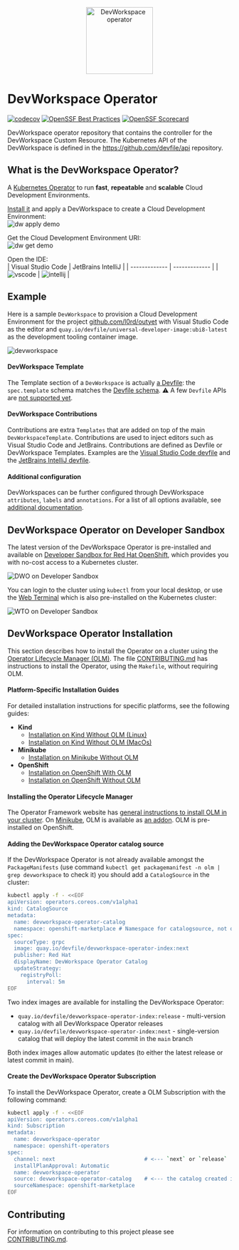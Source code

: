 <p align="center"><img alt="DevWorkspace operator" src="./img/logo.png" width="150px" /></p>

# DevWorkspace Operator

[![codecov](https://codecov.io/gh/devfile/devworkspace-operator/branch/main/graph/badge.svg)](https://codecov.io/gh/devfile/devworkspace-operator)
[![OpenSSF Best Practices](https://www.bestpractices.dev/projects/8258/badge)](https://www.bestpractices.dev/projects/8258)
[![OpenSSF Scorecard](https://api.securityscorecards.dev/projects/github.com/devfile/devworkspace-operator/badge)](https://securityscorecards.dev/viewer/?uri=github.com/devfile/devworkspace-operator)

DevWorkspace operator repository that contains the controller for the DevWorkspace Custom Resource. The Kubernetes API of the DevWorkspace is defined in the https://github.com/devfile/api repository.

## What is the DevWorkspace Operator?

A [Kubernetes Operator](https://kubernetes.io/docs/concepts/extend-kubernetes/operator/) to run **fast**, **repeatable**
and **scalable** Cloud Development Environments.

[Install it](#devworkspace-operator-installation) and apply a DevWorkspace to create a Cloud Development Environment:<br/>
![dw apply demo](img/apply-demo.gif)

Get the Cloud Development Environment URI:<br/>
![dw get demo](img/get-demo.gif)

Open the IDE:<br/>
| Visual Studio Code  | JetBrains IntelliJ |
| ------------- | ------------- |
| ![vscode](img/vscode.png) | ![intellij](img/intellij.png) |

## Example

Here is a sample `DevWorkspace` to provision a Cloud Development Environment for the project
[github.com/l0rd/outyet](https://github.com/l0rd/outyet) with Visual Studio Code as the editor and
`quay.io/devfile/universal-developer-image:ubi8-latest` as the development tooling container image.<br/>

![devworkspace](img/devworkspace.png)

#### DevWorkspace Template

The Template section of a `DevWorkspace` is actually [a Devfile](https://devfile.io/docs/2.3.0/what-is-a-devfile): the
`spec.template` schema matches the [Devfile schema](https://devfile.io/docs/2.3.0/devfile-schema). :warning: A few 
`Devfile` APIs are
[not supported yet](https://github.com/devfile/devworkspace-operator/blob/main/docs/unsupported-devfile-api.adoc).

#### DevWorkspace Contributions

Contributions are extra `Templates` that are added on top of the main `DevWorkspaceTemplate`. Contributions are used to
inject editors such as Visual Studio Code and JetBrains. Contributions are defined as Devfile or DevWorkspace Templates.
Examples are the
[Visual Studio Code devfile](https://eclipse-che.github.io/che-plugin-registry/main/v3/plugins/che-incubator/che-code/latest/devfile.yaml)
and the
[JetBrains IntelliJ devfile](https://eclipse-che.github.io/che-plugin-registry/main/v3/plugins/che-incubator/che-idea/latest/devfile.yaml).

#### Additional configuration

DevWorkspaces can be further configured through DevWorkspace `attributes`, `labels` and `annotations`. For a list of all
options available, see [additional documentation](docs/additional-configuration.adoc).

## DevWorkspace Operator on Developer Sandbox 

The latest version of the DevWorkspace Operator is pre-installed and available on
[Developer Sandbox for Red Hat OpenShift](https://developers.redhat.com/developer-sandbox), which provides you with
no-cost access to a Kubernetes cluster.

![DWO on Developer Sandbox](img/dwo-on-developer-sandbox.png)

You can login to the cluster using `kubectl` from your local desktop, or use the
[Web Terminal](https://www.redhat.com/en/blog/a-deeper-look-at-the-web-terminal-operator-1) which is also pre-installed
on the Kubernetes cluster:

![WTO on Developer Sandbox](img/wto-on-developer-sandbox.png)

## DevWorkspace Operator Installation

This section describes how to install the Operator on a cluster using the 
[Operator Lifecycle Manager (OLM)](https://olm.operatorframework.io). The file [CONTRIBUTING.md](CONTRIBUTING.md) has 
instructions to install the Operator, using the `Makefile`, without requiring OLM.

#### Platform-Specific Installation Guides

For detailed installation instructions for specific platforms, see the following guides:

- **Kind**
  - [Installation on Kind Without OLM (Linux)](/docs/installation/kind-without-olm-linux.md)
  - [Installation on Kind Without OLM (MacOs)](/docs/installation/kind-without-olm-macos.md)
- **Minikube**
  - [Installation on Minikube Without OLM](/docs/installation/minikube-without-olm.md)
- **OpenShift**
  - [Installation on OpenShift With OLM](/docs/installation/openshift-with-olm.md)
  - [Installation on OpenShift Without OLM](/docs/installation/openshift-without-olm.md)

#### Installing the Operator Lifecycle Manager

The Operator Framework website has 
[general instructions to install OLM in your cluster](https://olm.operatorframework.io/docs/getting-started/#installing-olm-in-your-cluster).
On [Minikube](https://minikube.sigs.k8s.io/), OLM is available as
[an addon](https://minikube.sigs.k8s.io/docs/commands/addons/).
OLM is pre-installed on OpenShift.

#### Adding the DevWorkspace Operator catalog source

If the DevWorkspace Operator is not already available amongst the `PackageManifests` (use command
`kubectl get packagemanifest -n olm | grep devworkspace` to check it) you should add a `CatalogSource` in the
cluster:

```bash
kubectl apply -f - <<EOF
apiVersion: operators.coreos.com/v1alpha1
kind: CatalogSource
metadata:
  name: devworkspace-operator-catalog
  namespace: openshift-marketplace # Namespace for catalogsource, not operator itself
spec:
  sourceType: grpc
  image: quay.io/devfile/devworkspace-operator-index:next
  publisher: Red Hat
  displayName: DevWorkspace Operator Catalog
  updateStrategy:
    registryPoll:
      interval: 5m
EOF
```

Two index images are available for installing the DevWorkspace Operator:
* `quay.io/devfile/devworkspace-operator-index:release` - multi-version catalog with all DevWorkspace Operator releases
* `quay.io/devfile/devworkspace-operator-index:next` - single-version catalog that will deploy the latest commit in the `main` branch

Both index images allow automatic updates (to either the latest release or latest commit in main).

#### Create the DevWorkspace Operator Subscription

To install the DevWorkspace Operator, create a OLM Subscription with the following command: 

```bash
kubectl apply -f - <<EOF
apiVersion: operators.coreos.com/v1alpha1
kind: Subscription
metadata:
  name: devworkspace-operator
  namespace: openshift-operators
spec:
  channel: next                            # <--- `next` or `release`
  installPlanApproval: Automatic
  name: devworkspace-operator
  source: devworkspace-operator-catalog    # <--- the catalog created in the previous step
  sourceNamespace: openshift-marketplace
EOF
```

## Contributing

For information on contributing to this project please see [CONTRIBUTING.md](CONTRIBUTING.md).
